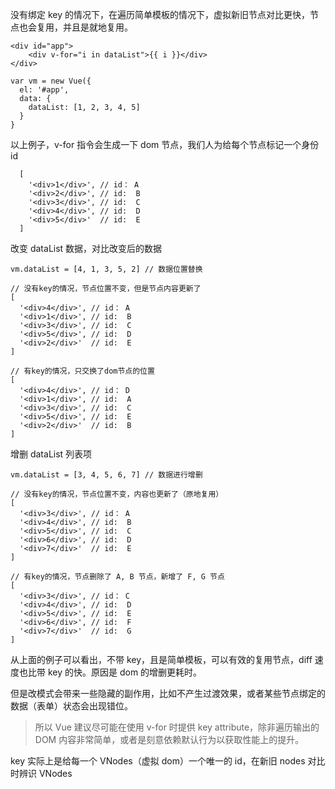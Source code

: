 没有绑定 key 的情况下，在遍历简单模板的情况下，虚拟新旧节点对比更快，节点也会复用，并且是就地复用。

```
<div id="app">
    <div v-for="i in dataList">{{ i }}</div>
</div>

var vm = new Vue({
  el: '#app',
  data: {
    dataList: [1, 2, 3, 4, 5]
  }
}
```

以上例子，v-for 指令会生成一下 dom 节点，我们人为给每个节点标记一个身份 id

```
  [
    '<div>1</div>', // id： A
    '<div>2</div>', // id:  B
    '<div>3</div>', // id:  C
    '<div>4</div>', // id:  D
    '<div>5</div>'  // id:  E
  ]
```

改变 dataList 数据，对比改变后的数据

```
vm.dataList = [4, 1, 3, 5, 2] // 数据位置替换

// 没有key的情况，节点位置不变，但是节点内容更新了
[
  '<div>4</div>', // id： A
  '<div>1</div>', // id:  B
  '<div>3</div>', // id:  C
  '<div>5</div>', // id:  D
  '<div>2</div>'  // id:  E
]

// 有key的情况，只交换了dom节点的位置
[
  '<div>4</div>', // id： D
  '<div>1</div>', // id:  A
  '<div>3</div>', // id:  C
  '<div>5</div>', // id:  E
  '<div>2</div>'  // id:  B
]
```

增删 dataList 列表项

```
vm.dataList = [3, 4, 5, 6, 7] // 数据进行增删

// 没有key的情况，节点位置不变，内容也更新了（原地复用）
[
  '<div>3</div>', // id： A
  '<div>4</div>', // id:  B
  '<div>5</div>', // id:  C
  '<div>6</div>', // id:  D
  '<div>7</div>'  // id:  E
]

// 有key的情况，节点删除了 A, B 节点，新增了 F, G 节点
[
  '<div>3</div>', // id： C
  '<div>4</div>', // id:  D
  '<div>5</div>', // id:  E
  '<div>6</div>', // id:  F
  '<div>7</div>'  // id:  G
]
```

从上面的例子可以看出，不带 key，且是简单模板，可以有效的复用节点，diff 速度也比带 key 的快。原因是 dom 的增删更耗时。

但是改模式会带来一些隐藏的副作用，比如不产生过渡效果，或者某些节点绑定的数据（表单）状态会出现错位。

> 所以 Vue 建议尽可能在使用 v-for 时提供 key attribute，除非遍历输出的 DOM 内容非常简单，或者是刻意依赖默认行为以获取性能上的提升。

key 实际上是给每一个 VNodes（虚拟 dom）一个唯一的 id，在新旧 nodes 对比时辨识 VNodes
